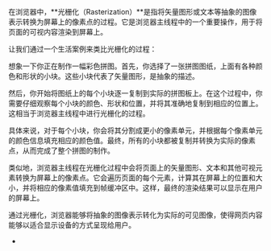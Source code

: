 在浏览器中，**光栅化（Rasterization）**是指将矢量图形或文本等抽象的图像表示转换为屏幕上的像素点的过程。它是浏览器主线程中的一个重要操作，用于将页面的可视内容渲染到屏幕上。

让我们通过一个生活案例来类比光栅化的过程：

想象一下你正在制作一幅彩色拼图。首先，你选择了一张拼图图纸，上面有各种颜色和形状的小块。这些小块代表了矢量图形，是抽象的描述。

然后，你开始将图纸上的每个小块逐一复制到实际的拼图板上。在这个过程中，你需要仔细观察每个小块的颜色、形状和位置，并将其准确地复制到相应的位置上。这相当于浏览器主线程中进行光栅化的过程。

具体来说，对于每个小块，你会将其分割成更小的像素单元，并根据每个像素单元的颜色信息填充相应的颜色值。最终，所有的小块都被复制并转换为实际的像素点，从而完成了整个拼图的制作。

类似地，浏览器主线程在光栅化过程中会将页面上的矢量图形、文本和其他可视元素转换为屏幕上的像素点。它会遍历页面的每个元素，计算其在屏幕上的位置和大小，并将相应的像素值填充到帧缓冲区中。这样，最终的渲染结果可以显示在用户的屏幕上。

通过光栅化，浏览器能够将抽象的图像表示转化为实际的可见图像，使得网页内容能够以适合显示设备的方式呈现给用户。

- 